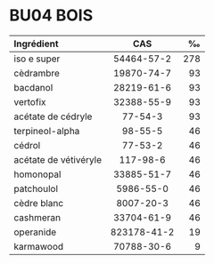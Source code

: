 # BU04 BOIS

| Ingrédient             | CAS                  | ‰       |
| :--------------------- | :------------------: | ------: |
| iso e super            | 54464-57-2           | 278     |
| cèdrambre              | 19870-74-7           | 93      |
| bacdanol               | 28219-61-6           | 93      |
| vertofix               | 32388-55-9           | 93      |
| acétate de cédryle     | 77-54-3              | 93      |
| terpineol-alpha        | 98-55-5              | 46      |
| cédrol                 | 77-53-2              | 46      |
| acétate de vétivéryle  | 117-98-6             | 46      |
| homonopal              | 33885-51-7           | 46      |
| patchoulol             | 5986-55-0            | 46      |
| cèdre blanc            | 8007-20-3            | 46      |
| cashmeran              | 33704-61-9           | 46      |
| operanide              | 823178-41-2          | 19      |
| karmawood              | 70788-30-6           | 9       |
